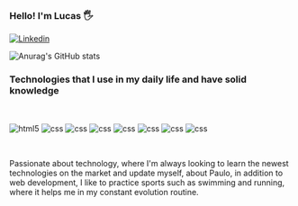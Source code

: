 ### Hello! I'm Lucas 🖐️

[![Linkedin](https://img.shields.io/badge/LinkedIn-0077B5?style=for-the-badge&logo=linkedin&logoColor=white)](https://www.linkedin.com/in/paulo-lucas-barcellos-lopes-9bb6511b3/)


![Anurag's GitHub stats](https://github-readme-stats.vercel.app/api?username=lucasbclls&show_icons=true)


### Technologies that I use in my daily life and have solid knowledge

<div style="display: inline_block"> <br/>


<img  align="center" alt="html5" src="https://img.shields.io/badge/HTML5-E34F26?style=for-the-badge&logo=html5&logoColor=white"> <img  align="center" alt="css" src="https://img.shields.io/badge/CSS3-1572B6?style=for-the-badge&logo=css3&logoColor=white"> <img  align="center" alt="css" src="https://img.shields.io/badge/JavaScript-323330?style=for-the-badge&logo=javascript&logoColor=F7DF1E"> <img  align="center" alt="css" src="https://img.shields.io/badge/TypeScript-007ACC?style=for-the-badge&logo=typescript&logoColor=white"> <img  align="center" alt="css" src="https://img.shields.io/badge/Vue.js-35495E?style=for-the-badge&logo=vue.js&logoColor=4FC08D"> <img  align="center" alt="css" src="https://img.shields.io/badge/PostgreSQL-316192?style=for-the-badge&logo=postgresql&logoColor=white"> <img  align="center" alt="css" src="https://img.shields.io/badge/Laravel-FF2D20?style=for-the-badge&logo=laravel&logoColor=white">
<img  align="center" alt="css" src="https://img.shields.io/badge/PHP-777BB4?style=for-the-badge&logo=php&logoColor=white">
</div> <br/>

Passionate about technology, where I'm always looking to learn the newest technologies on the market and update myself, about Paulo, in addition to web development, I like to practice sports such as swimming and running, where it helps me in my constant evolution routine.
